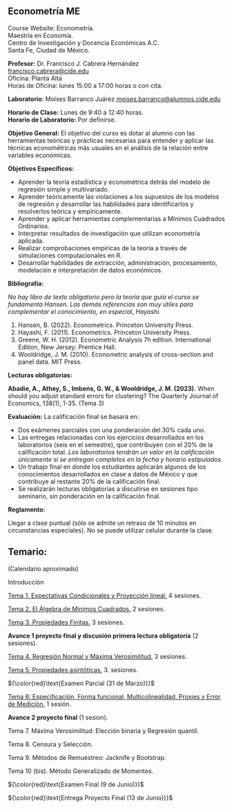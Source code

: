 ## Econometría ME

Course Website: Econometría.   
Maestría en Economía.    
Centro de Investigación y Docencia Económicas A.C.   
Santa Fe, Ciudad de México.  

**Profesor:** 
Dr. Francisco J. Cabrera Hernández  
[francisco.cabrera\@cide.edu](mailto:francisco.cabrera@cide.edu)  
Oficina: Planta Alta  
Horas de Oficina: lunes 15:00 a 17:00 horas o con cita.  

**Laboratorio**: Moises Barranco Juárez
[moises.barranco\@alumnos.cide.edu](mailto:moises.barranco@alumnos.cide.edu)

**Horario de Clase:** Lunes de 9:40 a 12:40 horas.  
**Horario de Laboratorio:** Por definirse.  


**Objetivo General:**
El objetivo del curso es dotar al alumno con las herramientas teóricas y prácticas necesarias para entender y aplicar las técnicas econométricas más usuales en el análisis de la relación entre variables económicas. 

**Objetivos Específicos:**
-	Aprender la teoría estadística y econométrica detrás del modelo de regresión simple y multivariado.
-	Aprender teóricamente las violaciones a los supuestos de los modelos de regresión y desarrollar las habilidades para identificarlos y resolverlos teórica y empíricamente.
-	Aprender y aplicar herramientas complementarias a Mínimos Cuadrados Ordinarios.
-	Interpretar resultados de investigación que utilizan econometría aplicada.
-	Realizar comprobaciones empíricas de la teoría a través de simulaciones computacionales en R.  
-	Desarrollar habilidades de extracción, administración, procesamiento, modelación e interpretación de datos económicos. 

**Bibliografía:** 

*No hay libro de texto obligatorio pero la teoría que guía el curso se fundamenta Hansen. Las demás referencias son muy útiles para complementar el conocimiento, en especial, Hayashi.*

1.	Hansen, B. (2022). Econometrics. Princeton University Press.
2.	Hayashi, F. (2011). Econometrics. Princeton University Press.
3.	Greene, W. H. (2012). Econometric Analysis 7h edition. International Edition, New Jersey: Prentice Hall.
4.	Wooldridge, J. M. (2010). Econometric analysis of cross-section and panel data. MIT Press.

**Lecturas obligatorias:**

 **Abadie, A., Athey, S., Imbens, G. W., & Wooldridge, J. M. (2023).** When should you adjust standard errors for clustering? The Quarterly Journal of Economics, 138(1), 1-35. (Tema 3)
 
**Evaluación:**
La calificación final se basará en: 

- Dos exámenes parciales con una ponderación del 30% cada uno.
- Las entregas relacionadas con los ejercicios desarrollados en los laboratorios (seis en el semestre), que contribuyen con el 20% de la calificación total. *Los laboratorios tendrán un valor en la calificación únicamente si se entregan completos en la fecha y horario estipulados.* 
- Un trabajo final en donde los estudiantes aplicarán algunos de los conocimientos desarrollados en clase a datos de México y que contribuye al restante 20% de la calificación final.
- Se realizarán lecturas obligatorias a discutirse en sesiones tipo seminario, sin ponderación en la calificación final. 

**Reglamento:** 

Llegar a clase puntual (sólo se admite un retraso de 10 minutos en circunstancias especiales). No se puede utilizar celular durante la clase.

## Temario: 

(Calendario aproximado)

Introducción

[Tema 1. Expectativas Condicionales y Proyección lineal.](https://rpubs.com/fcabrerahz/metrics_CEF) 4 sesiones.

[Tema 2. El Álgebra de Mínimos Cuadrados.](https://rpubs.com/fcabrerahz/metrics_LS) 2 sesiones.

[Tema 3. Propiedades Finitas.](https://rpubs.com/fcabrerahz/metrics_FINITE) 3 sesiones.

**Avance 1 proyecto final y discusión primera lectura obligatoria** (2 sesiones).

[Tema 4. Regresión Normal y Máxima Verosimilitud.](https://rpubs.com/fcabrerahz/metrics_normal) 3 sesiones.

[Tema 5. Propiedades asintóticas.](https://rpubs.com/fcabrerahz/metrics_asymptotic) 3. sesiones.

${\color{red}\text{Examen Parcial (31 de Marzo)}}$

[Tema 6: Especificación, Forma funcional, Multicolinealidad, Proxies y Error de Medición.](https://rpubs.com/fcabrerahz/empirical) 1 sesión.

**Avance 2 proyecto final** (1 sesion).

Tema 7. Máxima Verosimilitud: Elección binaria y Regresión quantil. 

Tema 8. Censura y Selección.

Tema 9. Métodos de Remuestreo: Jacknife y Bootstrap.

Tema 10 (bis). Método Generalizado de Momentos.

${\color{red}\text{Examen Final (9 de Junio)}}$

${\color{red}\text{Entrega Proyecto Final (13 de Junio)}}$

